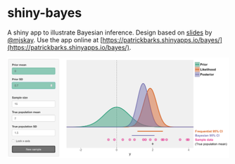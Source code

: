 # shiny-bayes # 

A shiny app to illustrate Bayesian inference. Design based on [slides](https://buff.ly/2wKB49g) by [\@mjskay](https://twitter.com/mjskay). Use the app online at [https://patrickbarks.shinyapps.io/bayes/](https://patrickbarks.shinyapps.io/bayes/).


![](shiny-preview.png)

